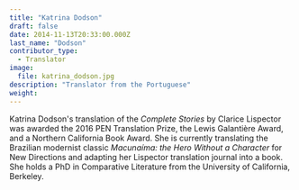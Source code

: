 ```yaml
---
title: "Katrina Dodson"
draft: false
date: 2014-11-13T20:33:00.000Z
last_name: "Dodson"
contributor_type:
  - Translator
image:
  file: katrina_dodson.jpg
description: "Translator from the Portuguese"
weight:
---
```


Katrina Dodson's translation of the _Complete Stories_ by Clarice Lispector was awarded the 2016 PEN Translation Prize, the Lewis Galantière Award, and a Northern California Book Award. She is currently translating the Brazilian modernist classic _Macunaíma: the Hero Without a Character_ for New Directions and adapting her Lispector translation journal into a book. She holds a PhD in Comparative Literature from the University of California, Berkeley.

